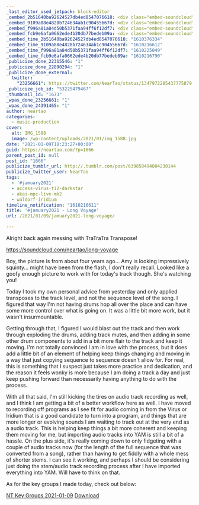 ```yaml
---
_last_editor_used_jetpack: block-editor
_oembed_2b51640ba92624527db4ed8547076618: <div class="embed-soundcloud"><iframe title="Old Haunts by NearTao" width="500" height="400" scrolling="no" frameborder="no" src="https://w.soundcloud.com/player/?visual=true&url=https%3A%2F%2Fapi.soundcloud.com%2Ftracks%2F963128320&show_artwork=true&maxwidth=500&maxheight=750&dnt=1"></iframe></div>
_oembed_9109a88e4828b724634ab1c90455667d: <div class="embed-soundcloud"><iframe title="Long Voyage by NearTao" width="584" height="400" scrolling="no" frameborder="no" src="https://w.soundcloud.com/player/?visual=true&url=https%3A%2F%2Fapi.soundcloud.com%2Ftracks%2F962528446&show_artwork=true&maxwidth=584&maxheight=876&dnt=1"></iframe></div>
_oembed_f996a81a84d50b5371faa94ff6f12df7: <div class="embed-soundcloud"><iframe title="Long Voyage by NearTao" width="500" height="400" scrolling="no" frameborder="no" src="https://w.soundcloud.com/player/?visual=true&url=https%3A%2F%2Fapi.soundcloud.com%2Ftracks%2F962528446&show_artwork=true&maxwidth=500&maxheight=750&dnt=1"></iframe></div>
_oembed_fcb9e6afa0662ede4b20db77bedeb09a: <div class="embed-soundcloud"><iframe title="Long Voyage by NearTao" width="750" height="400" scrolling="no" frameborder="no" src="https://w.soundcloud.com/player/?visual=true&url=https%3A%2F%2Fapi.soundcloud.com%2Ftracks%2F962528446&show_artwork=true&maxwidth=750&maxheight=1000&dnt=1"></iframe></div>
_oembed_time_2b51640ba92624527db4ed8547076618: "1610376334"
_oembed_time_9109a88e4828b724634ab1c90455667d: "1610216612"
_oembed_time_f996a81a84d50b5371faa94ff6f12df7: "1610225049"
_oembed_time_fcb9e6afa0662ede4b20db77bedeb09a: "1610216790"
_publicize_done_22315546: "1"
_publicize_done_22890294: "1"
_publicize_done_external:
  twitter:
    "23256661": https://twitter.com/NearTao/status/1347972285437775879
_publicize_job_id: "53225479467"
_thumbnail_id: "1673"
_wpas_done_23256661: "1"
_wpas_done_24391465: "1"
author: neartao
categories:
  - music-production
cover:
  alt: IMG_1588
  image: /wp-content/uploads/2021/01/img_1588.jpg
date: "2021-01-09T18:23:27+00:00"
guid: https://neartao.com/?p=1666
parent_post_id: null
post_id: "1666"
publicize_tumblr_url: http://.tumblr.com/post/639858494804230144
publicize_twitter_user: NearTao
tags:
  - '#jamuary2021'
  - access-virus-ti2-darkstar
  - akai-mpc-live-mk2
  - waldorf-iridium
timeline_notification: "1610216611"
title: '#jamuary2021 - Long Voyage'
url: /2021/01/09/jamuary2021-long-voyage/

---
```

Alright back again messing with TraTraTra Transpose!

https://soundcloud.com/neartao/long-voyage

Boy, the picture is from about four years ago... Amy is looking impressively squinty... might have been from the flash, I don't really recall. Looked like a goofy enough picture to work with for today's track though. She's watching you!

Today I took my own personal advice from yesterday and only applied transposes to the track level, and not the sequence level of the song. I figured that way I'm not having drums hop all over the place and can have some more control over what is going on. It was a little bit more work, but it wasn't insurmountable.

Getting through that, I figured I would blast out the track and then work through exploding the drums, adding track mutes, and then adding in some other drum components to add in a bit more flair to the track and keep it moving. I'm not totally convinced I am in love with the process, but it does add a little bit of an element of helping keep things changing and moving in a way that just copying sequence to sequence doesn't allow for. For real, this is something that I suspect just takes more practice and dedication, and the reason it feels wonky is more because I am doing a track a day and just keep pushing forward than necessarily having anything to do with the process.

With all that said, I'm still kicking the tires on audio track recording as well, and I think I am getting a bit of a better workflow here as well. I have moved to recording off programs as I see fit for audio coming in from the Virus or Iridium that is a good candidate to turn into a program, and things that are more longer or evolving sounds I am waiting to track out at the very end as a audio track. This is helping keep things a bit more coherent and keeping them moving for me, but importing audio tracks into YAM is still a bit of a hassle. On the plus side, it's really coming down to only fidgeting with a couple of audio tracks now (for the length of the full sequence that was converted from a song), rather than having to get fiddly with a whole mess of shorter stems. I can see it working, and perhaps I should be considering just doing the stem/audio track recording process after I have imported everything into YAM. Will have to think on that.

As for the key groups I made today, check out below:

[NT Key Groups 2021-01-09](/wp-content/uploads/2021/01/nt-key-groups-2021-01-09.zip) [Download](/wp-content/uploads/2021/01/nt-key-groups-2021-01-09.zip)
